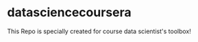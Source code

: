 datasciencecoursera
===================

This Repo is specially created for course data scientist's toolbox! 

